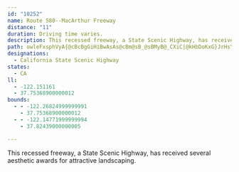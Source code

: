 ```yaml
---
id: "10252"
name: Route 580--MacArthur Freeway
distance: "11"
duration: Driving time varies.
description: This recessed freeway, a State Scenic Highway, has received several aesthetic awards for attractive landscaping.
path: owleFxsphVyA{@cBcBgGiHiBwAsAs@cBm@sB_@sBMyB@_CXiC|@kHbDoKxG}JrHsYtOqCtBiDdDmC`DsBbDsCnFqK|WgJbWqGbP{Md[aElI_DrF}A~Dc@xA_@zA[lDg@ji@Q|Hg@zGk@jEoAnHiA~EiArDwGbQ}CrH}CtGyBdDcEfEoJhIoE~EgFzHyArDmAdE_DtIcBfEgAxDsGla@}D|WsGrh@s@pDy@fCcAxBuP~UiDrGaFfM}FtOyC`KeJte@iApDu@dAwBzBsBrA_RfDcFlAcF|BqCrBcBhBoBlCaFpImD|HeDjJ}AnFoBlKaDjWiBlL
designations:
  - California State Scenic Highway
states:
  - CA
ll:
  - -122.151161
  - 37.75368900000012
bounds:
  - - -122.26824999999991
    - 37.75368900000012
  - - -122.14771999999994
    - 37.82439000000005

---
```


This recessed freeway, a State Scenic Highway, has received several aesthetic awards for attractive landscaping.
